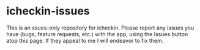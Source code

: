 # icheckin-issues
This is an ssues-only repository for icheckin.
Please report any issues you have (bugs, feature requests, etc.) with the app, using
the Issues button atop this page.
If they appeal to me I will endeavor to fix them.
